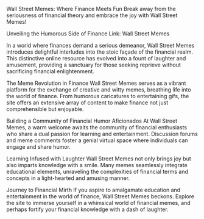 Wall Street Memes: Where Finance Meets Fun
Break away from the seriousness of financial theory and embrace the joy with Wall Street Memes!

Unveiling the Humorous Side of Finance
Link: Wall Street Memes

In a world where finances demand a serious demeanor, Wall Street Memes introduces delightful interludes into the stoic façade of the financial realm. This distinctive online resource has evolved into a fount of laughter and amusement, providing a sanctuary for those seeking reprieve without sacrificing financial enlightenment.

The Meme Revolution in Finance
Wall Street Memes serves as a vibrant platform for the exchange of creative and witty memes, breathing life into the world of finance. From humorous caricatures to entertaining gifs, the site offers an extensive array of content to make finance not just comprehensible but enjoyable.

Building a Community of Financial Humor Aficionados
At Wall Street Memes, a warm welcome awaits the community of financial enthusiasts who share a dual passion for learning and entertainment. Discussion forums and meme comments foster a genial virtual space where individuals can engage and share humor.

Learning Infused with Laughter
Wall Street Memes not only brings joy but also imparts knowledge with a smile. Many memes seamlessly integrate educational elements, unraveling the complexities of financial terms and concepts in a light-hearted and amusing manner.

Journey to Financial Mirth
If you aspire to amalgamate education and entertainment in the world of finance, Wall Street Memes beckons. Explore the site to immerse yourself in a whimsical world of financial memes, and perhaps fortify your financial knowledge with a dash of laughter.
